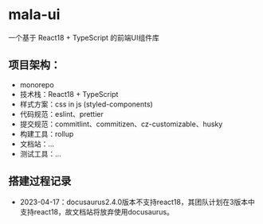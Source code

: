 # mala-ui

一个基于 React18 + TypeScript 的前端UI组件库

## 项目架构：
- monorepo
- 技术栈：React18 + TypeScript
- 样式方案：css in js (styled-components)
- 代码规范：eslint、prettier
- 提交规范：commitlint、commitizen、cz-customizable、husky
- 构建工具：rollup
- 文档站：...
- 测试工具：...

## 搭建过程记录
- 2023-04-17：docusaurus2.4.0版本不支持react18，其团队计划在3版本中支持react18，故文档站将放弃使用docusaurus。
